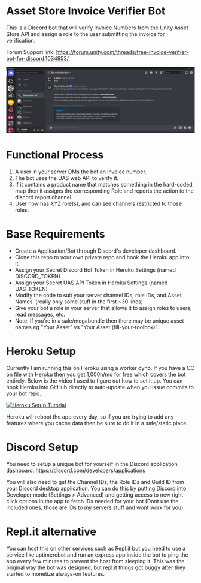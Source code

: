 # Asset Store Invoice Verifier Bot
This is a Discord bot that will verify Invoice Numbers from the Unity Asset Store API and assign a role to the user submitting the invoice for verification.

Forum Support link:
https://forum.unity.com/threads/free-invoice-verifier-bot-for-discord.1034953/

![The bot help response](help.png?raw=true "Help")

# Functional Process
1. A user in your server DMs the bot an invoice number.
2. The bot uses the UAS web API to verify it.
3. If it contains a product name that matches something in the hard-coded map then it assigns the corresponding Role and reports the action to the discord report channel.
4. User now has XYZ role(s), and can see channels restricted to those roles.

# Base Requirements
* Create a Application/Bot through Discord's developer dashboard.
* Clone this repo to your own private repo and hook the Heroku app into it.
* Assign your Secret Discord Bot Token in Heroku Settings (named DISCORD_TOKEN)
* Assign your Secret UAS API Token in Heroku Settings (named UAS_TOKEN)
* Modify the code to suit your server channel IDs, role IDs, and Asset Names. (really only some stuff in the first ~30 lines)
* Give your bot a role in your server that allows it to assign roles to users, read messages, etc.
* Note: If you're in a sale/megabundle then there may be unique asset names eg "Your Asset" vs "Your Asset (fill-your-toolbox)".

# Heroku Setup
Currently I am running this on Heroku using a worker dyno. If you have a CC on file with Heroku then you get 1,000h/mo for free which covers the bot entirely. Below is the video I used to figure out how to set it up. You can hook Heroku into GitHub directly to auto-update when you issue commits to your bot repo.

[![Heroku Setup Tutorial](https://img.youtube.com/vi/OFearuMjI4s/0.jpg)](https://www.youtube.com/watch?v=OFearuMjI4s)

Heroku will reboot the app every day, so if you are trying to add any features where you cache data then be sure to do it in a safe/static place.

# Discord Setup
You need to setup a unique bot for yourself in the Discord application dashboard.
https://discord.com/developers/applications

You will also need to get the Channel IDs, the Role IDs and Guild ID from your Discord desktop application. You can do this by putting Discord into Developer mode (Settings > Advanced) and getting access to new right-click options in the app to fetch IDs needed for your bot (Dont use the included ones, those are IDs to my servers stuff and wont work for you).

# Repl.it alternative
You can host this on other services such as Repl.it but you need to use a service like uptimerobot and run an express app inside the bot to ping the app every few minutes to prevent the host from sleeping it. This was the original way the bot was designed, but repl.it things got buggy after they started to monetize always-on features.
